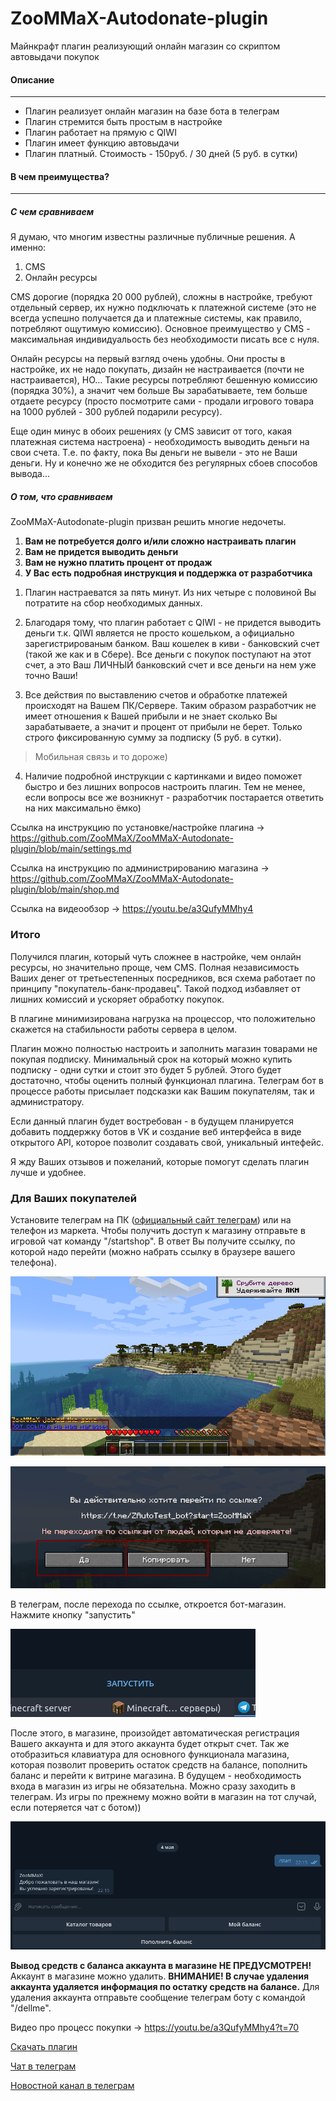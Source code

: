 # ZooMMaX-Autodonate-plugin
Майнкрафт плагин реализующий онлайн магазин со скриптом автовыдачи покупок
#### Описание

------------

- Плагин реализует онлайн магазин на базе бота в телеграм
- Плагин стремится быть простым в настройке
- Плагин работает на прямую с QIWI
- Плагин имеет функцию автовыдачи
- Плагин платный. Стоимость - 150руб. / 30 дней (5 руб. в сутки)

#### В чем преимущества?

------------

##### С чем сравниваем
Я думаю, что многим известны различные публичные решения.
А именно:
1. CMS
2. Онлайн ресурсы

CMS дорогие (порядка 20 000 рублей), сложны в настройке, требуют отдельный сервер, их нужно подключать к платежной системе (это не всегда успешно получается да и платежные системы, как правило, потребляют ощутимую комиссию).
Основное преимущество у CMS - максимальная индивидуальость без необходимости писать все с нуля.

Онлайн ресурсы на первый взгляд очень удобны. Они просты в настройке, их не надо покупать, дизайн не настраивается (почти не настраивается), НО...
Такие ресурсы потребляют бешенную комиссию (порядка 30%), а значит чем больше Вы зарабатываете, тем больше отдаете ресурсу (просто посмотрите сами - продали игрового товара на 1000 рублей - 300 рублей подарили ресурсу).

Еще один минус в обоих решениях (у CMS зависит от того, какая платежная система настроена) - необходимость выводить деньги на свои счета. Т.е. по факту, пока Вы деньги не вывели - это не Ваши деньги. Ну и конечно же не обходится без регулярных сбоев способов вывода...

##### О том, что сравниваем
ZooMMaX-Autodonate-plugin призван решить многие недочеты.
1. **Вам не потребуется долго и/или сложно настраивать плагин**
2. **Вам не придется выводить деньги**
3. **Вам не нужно платить процент от продаж**
4. **У Вас есть подробная инструкция и поддержка от разработчика**

1) Плагин настраеватся за пять минут. Из них четыре с половиной Вы потратите на сбор необходимых данных.

2) Благодаря тому, что плагин работает с QIWI - не придется выводить деньги т.к. QIWI является не просто кошельком, а официально зарегистрированым банком. Ваш кошелек в киви - банковский счет (такой же как и в Сбере). Все деньги с покупок поступают на этот счет, а это Ваш ЛИЧНЫЙ банковский счет и все деньги на нем уже точно Ваши!

3) Все действия по выставлению счетов и обработке платежей происходят на Вашем ПК/Сервере. Таким образом разработчик не имеет отношения к Вашей прибыли и не знает сколько Вы зарабатываете, а значит и процент от прибыли не берет. Только строго фиксированную сумму за подписку (5 руб. в сутки).
> Мобильная связь и то дороже)

4) Наличие подробной инструкции с картинками и видео поможет быстро и без лишних вопросов настроить плагин. Тем не менее, если вопросы все же возникнут - разработчик постарается ответить на них максимально ёмко)

Ссылка на инструкцию по установке/настройке плагина -> https://github.com/ZooMMaX/ZooMMaX-Autodonate-plugin/blob/main/settings.md

Сcылка на инструкцию по администрированию магазина -> https://github.com/ZooMMaX/ZooMMaX-Autodonate-plugin/blob/main/shop.md

Ссылка на видеообзор -> https://youtu.be/a3QufyMMhy4


### Итого
Получился плагин, который чуть сложнее в настройке, чем онлайн ресурсы, но значительно проще, чем CMS.
Полная независимость Ваших денег от третьестепенных посредников, вся схема работает по принципу "покупатель-банк-продавец".
Такой подход избавляет от лишних комиссий и ускоряет обработку покупок.

В плагине минимизирована нагрузка на процессор, что положительно скажется на стабильности работы сервера в целом.

Плагин можно полностью настроить и заполнить магазин товарами не покупая подписку.
Минимальный срок на который можно купить подписку - одни сутки и стоит это будет 5 рублей.
Этого будет достаточно, чтобы оценить полный функционал плагина.
Телеграм бот в процессе работы присылает подсказки как Вашим покупателям, так и администратору.

Если данный плагин будет востребован - в будущем планируется добавить поддержку ботов в VK и создание веб интерфейса в виде открытого API, которое позволит создавать свой, уникальный интефейс.

Я жду Ваших отзывов и пожеланий, которые помогут сделать плагин лучше и удобнее.


### Для Ваших покупателей
Установите телеграм на ПК ([официальный сайт телеграм](https://telegram.org "официальный сайт телеграм")) или на телефон из маркета.
Чтобы получить доступ к магазину отправьте в игровой чат команду "/startshop".
В ответ Вы получите ссылку, по которой надо перейти (можно набрать ссылку в браузере вашего телефона).

![майн1](https://github.com/ZooMMaX/ZooMMaX-Autodonate-plugin/raw/main/Screenshot_16.png "майн1")

![майн2](https://github.com/ZooMMaX/ZooMMaX-Autodonate-plugin/raw/main/Screenshot_17.png "майн2")

В телеграм, после перехода по ссылке, откроется бот-магазин.
Нажмите кнопку "запустить"

![бот1](https://github.com/ZooMMaX/ZooMMaX-Autodonate-plugin/raw/main/Screenshot_18.png "бот1")

После этого, в магазине, произойдет автоматическая регистрация Вашего аккаунта и для этого аккаунта будет открыт счет.
Так же отобразиться клавиатура для основного функционала магазина, которая позволит проверить остаток средств на балансе, пополнить баланс и перейти к витрине магазина.
В будущем - необходимость входа в магазин из игры не обязательна. Можно сразу заходить в телеграм.
Из игры по прежнему можно войти в магазин на тот случай, если потеряется чат с ботом))

![бот2](https://github.com/ZooMMaX/ZooMMaX-Autodonate-plugin/raw/main/Screenshot_19.png "бот2")

**Вывод средств с баланса аккаунта в магазине НЕ ПРЕДУСМОТРЕН!**
Аккаунт в магазине можно удалить.
**ВНИМАНИЕ! В случае удаления аккаунта удаляется информация по остатку средств на балансе.**
Для удаления аккаунта отправьте сообщение телеграм боту с командой "/dellme".

Видео про процесс покупки -> https://youtu.be/a3QufyMMhy4?t=70


[Скачать плагин](https://github.com/ZooMMaX/ZooMMaX-Autodonate-plugin/releases "Скачать плагин")

[Чат в телеграм](https://t.me/ZAutodonate "Чат в телеграм")

[Новостной канал в телеграм](https://t.me/zoommax_autodonate "Новостноцюй канал в телеграм")
